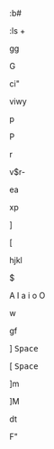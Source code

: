 
:b#

:ls +

gg

G

ci"

viwy

p

P

r

v$r-

ea

xp

]

[

hjkl

$

A I a i o O

w

gf

] <kbd>Space</kbd>

[ <kbd>Space</kbd>

]m

]M

dt

F"
